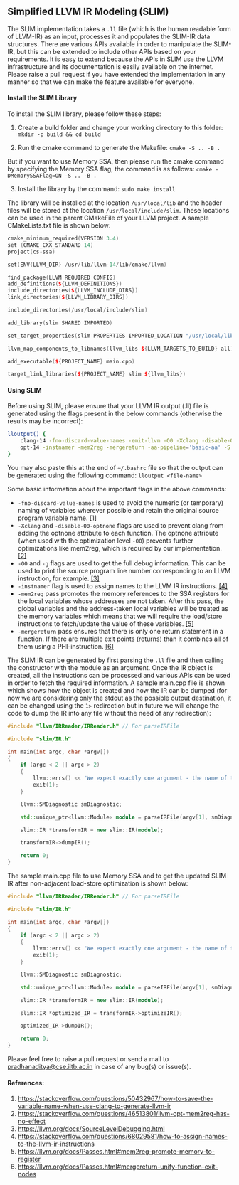 ## Simplified LLVM IR Modeling (SLIM)

The SLIM implementation takes a `.ll` file (which is the human readable form of LLVM-IR) as an input, processes it and populates the SLIM-IR data structures. There are various APIs available in order to manipulate the SLIM-IR, but this can be extended to include other APIs based on your requirements. It is easy to extend because the APIs in SLIM use the LLVM infrastructure and its documentation is easily available on the internet. Please raise a pull request if you have extended the implementation in any manner so that we can make the feature available for everyone.

#### Install the SLIM Library

To install the SLIM library, please follow these steps:

1. Create a build folder and change your working directory to this folder: `mkdir -p build && cd build`

2. Run the cmake command to generate the Makefile:
   `cmake -S .. -B .`

But if you want to use Memory SSA, then please run the cmake command by specifying the Memory SSA flag, the command is as follows:
`cmake -DMemorySSAFlag=ON -S .. -B .`

3. Install the library by the command:
   `sudo make install`

The library will be installed at the location `/usr/local/lib` and the header files will be stored at the location `/usr/local/include/slim`. These locations can be used in the parent CMakeFile of your LLVM project. A sample CMakeLists.txt file is shown below:

```c++
cmake_minimum_required(VERSION 3.4)
set (CMAKE_CXX_STANDARD 14)
project(cs-ssa)

set(ENV{LLVM_DIR} /usr/lib/llvm-14/lib/cmake/llvm)

find_package(LLVM REQUIRED CONFIG)
add_definitions(${LLVM_DEFINITIONS})
include_directories(${LLVM_INCLUDE_DIRS})
link_directories(${LLVM_LIBRARY_DIRS})

include_directories(/usr/local/include/slim)

add_library(slim SHARED IMPORTED)

set_target_properties(slim PROPERTIES IMPORTED_LOCATION "/usr/local/lib/libslim.so")

llvm_map_components_to_libnames(llvm_libs ${LLVM_TARGETS_TO_BUILD} all)

add_executable(${PROJECT_NAME} main.cpp)

target_link_libraries(${PROJECT_NAME} slim ${llvm_libs})
```

#### Using SLIM

Before using SLIM, please ensure that your LLVM IR output (.ll) file is generated using the flags present in the below commands (otherwise the results may be incorrect):

```bash
lloutput() {
    clang-14 -fno-discard-value-names -emit-llvm -O0 -Xclang -disable-O0-optnone -g -S "$1" -o "${1%.*}.ll"
    opt-14 -instnamer -mem2reg -mergereturn -aa-pipeline='basic-aa' -S "${1%.*}.ll" > "${1%.*}.slim.ll"
}
```

You may also paste this at the end of `~/.bashrc` file so that the output can be generated using the following command:
`lloutput <file-name>`

Some basic information about the important flags in the above commands:

- `-fno-discard-value-names` is used to avoid the numeric (or temporary) naming of variables wherever possible and retain the original source program variable name. [[1]](https://stackoverflow.com/questions/50432967/how-to-save-the-variable-name-when-use-clang-to-generate-llvm-ir)
- `-Xclang` and `-disable-O0-optnone` flags are used to prevent clang from adding the optnone attribute to each function. The optnone attribute (when used with the optimization level `-O0`) prevents further optimizations like mem2reg, which is required by our implementation. [[2]](https://stackoverflow.com/questions/46513801/llvm-opt-mem2reg-has-no-effect)
- `-O0` and `-g` flags are used to get the full debug information. This can be used to print the source program line number corresponding to an LLVM instruction, for example. [[3]](https://llvm.org/docs/SourceLevelDebugging.html)
- `-instnamer` flag is used to assign names to the LLVM IR instructions. [[4]](https://stackoverflow.com/questions/68029581/how-to-assign-names-to-the-llvm-ir-instructions)
- `-mem2reg` pass promotes the memory references to the SSA registers for the local variables whose addresses are not taken. After this pass, the global variables and the address-taken local variables will be treated as the memory variables which means that we will require the load/store instructions to fetch/update the value of these variables. [[5]](https://llvm.org/docs/Passes.html#mem2reg-promote-memory-to-register)
- `-mergereturn` pass ensures that there is only one return statement in a function. If there are multiple exit points (returns) than it combines all of them using a PHI-instruction. [[6]](https://llvm.org/docs/Passes.html#mergereturn-unify-function-exit-nodes)

The SLIM IR can be generated by first parsing the `.ll` file and then calling the constructor with the module as an argument. Once the IR object is created, all the instructions can be processed and various APIs can be used in order to fetch the required information. A sample main.cpp file is shown which shows how the object is created and how the IR can be dumped (for now we are considering only the stdout as the possible output destination, it can be changed using the `1>` redirection but in future we will change the code to dump the IR into any file without the need of any redirection):

```c++
#include "llvm/IRReader/IRReader.h" // For parseIRFile

#include "slim/IR.h"

int main(int argc, char *argv[])
{
    if (argc < 2 || argc > 2)
    {
        llvm::errs() << "We expect exactly one argument - the name of the LLVM IR file!\n";
        exit(1);
    }

    llvm::SMDiagnostic smDiagnostic;

    std::unique_ptr<llvm::Module> module = parseIRFile(argv[1], smDiagnostic, context);

    slim::IR *transformIR = new slim::IR(module);

    transformIR->dumpIR();

    return 0;
}

```

The sample main.cpp file to use Memory SSA and to get the updated SLIM IR after non-adjacent load-store optimization is shown below:

```c++
#include "llvm/IRReader/IRReader.h" // For parseIRFile

#include "slim/IR.h"

int main(int argc, char *argv[])
{
    if (argc < 2 || argc > 2)
    {
        llvm::errs() << "We expect exactly one argument - the name of the LLVM IR file!\n";
        exit(1);
    }

    llvm::SMDiagnostic smDiagnostic;

    std::unique_ptr<llvm::Module> module = parseIRFile(argv[1], smDiagnostic, context);

    slim::IR *transformIR = new slim::IR(module);

    slim::IR *optimized_IR = transformIR->optimizeIR();

    optimized_IR->dumpIR();

    return 0;
}

```

Please feel free to raise a pull request or send a mail to pradhanaditya@cse.iitb.ac.in in case of any bug(s) or issue(s).

#### References:

1. https://stackoverflow.com/questions/50432967/how-to-save-the-variable-name-when-use-clang-to-generate-llvm-ir
2. https://stackoverflow.com/questions/46513801/llvm-opt-mem2reg-has-no-effect
3. https://llvm.org/docs/SourceLevelDebugging.html
4. https://stackoverflow.com/questions/68029581/how-to-assign-names-to-the-llvm-ir-instructions
5. https://llvm.org/docs/Passes.html#mem2reg-promote-memory-to-register
6. https://llvm.org/docs/Passes.html#mergereturn-unify-function-exit-nodes